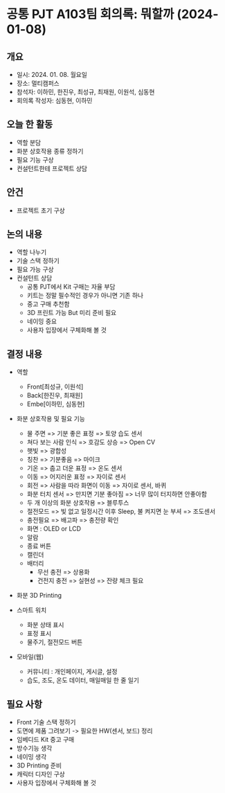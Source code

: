 # 공통 PJT A103팀 회의록: 뭐할까 (2024-01-08)


## 개요
- 일시: 2024. 01. 08. 월요일
- 장소: 멀티캠퍼스
- 참석자: 이하민, 한진우, 최성규, 최재원, 이원석, 심동현
- 회의록 작성자: 심동현, 이하민

## 오늘 한 활동
- 역할 분담
- 화분 상호작용 종류 정하기
- 필요 기능 구상
- 컨설턴트한테 프로젝트 상담


## 안건
- 프로젝트 초기 구상

## 논의 내용
- 역할 나누기
- 기술 스택 정하기
- 필요 가능 구상
- 컨설턴트 상담
  - 공통 PJT에서 Kit 구매는 자율 부담
  - 키트는 정말 필수적인 경우가 아니면 기존 하나
  - 중고 구매 추천함
  - 3D 프린트 가능 But 미리 준비 필요
  - 네이밍 중요
  - 사용자 입장에서 구체화해 볼 것

## 결정 내용
- 역할
  - Front[최성규, 이원석]
  - Back[한진우, 최재원]
  - Embe[이하민, 심동현] 
- 화분 상호작용 및 필요 기능
  - 물 주면 => 기분 좋은 표정 => 토양 습도 센서
  - 쳐다 보는 사람 인식 => 호감도 상승 => Open CV
  - 햇빛 => 광합성
  - 칭찬 => 기분좋음 => 마이크
  - 기온 => 춥고 더운 표정 => 온도 센서
  - 이동 => 어지러운 표정 => 자이로 센서
  - 회전 => 사람을 따라 화면이 이동 => 자이로 센서, 바퀴
  - 화분 터치 센서 => 만지면 기분 좋아짐 => 너무 많이 터지하면 안좋아함
  - 두 개 이상의 화분 상호작용 => 블루투스
  - 절전모드 => 빛 없고 일정시간 이후 Sleep, 불 켜지면 눈 부셔 => 조도센서
  - 충전필요 => 배고파 => 충전량 확인
  - 화면 : OLED or LCD
  - 알람
  - 종료 버튼
  - 캘린더
  - 배터리
    - 무선 충전 => 상용화
    - 건전지 충전 => 실현성 => 잔량 체크 필요

- 화분 3D Printing
- 스마트 워치
  - 화분 상태 표시
  - 표정 표시
  - 물주기, 절전모드 버튼

- 모바일(웹)
  - 커뮤니티 : 개인페이지, 게시글, 설정
  - 습도, 조도, 온도 데이터, 매일매일 한 줄 일기

## 필요 사항
- Front 기술 스택 정하기
- 도면에 제품 그려보기 -> 필요한 HW(센서, 보드) 정리
- 임베디드 Kit 중고 구매
- 방수기능 생각
- 네이밍 생각
- 3D Printing 준비
- 캐릭터 디자인 구상
- 사용자 입장에서 구체화해 볼 것
